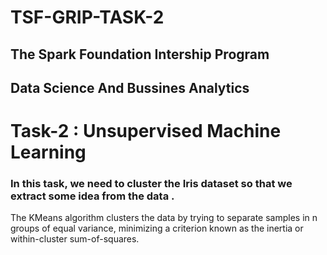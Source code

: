 # TSF-GRIP-TASK-2
## The Spark Foundation Intership Program
## Data Science And Bussines Analytics
# Task-2 : Unsupervised Machine Learning
### In this task, we need to cluster the Iris dataset so that we extract some idea from the data . 
The KMeans algorithm clusters the data by trying to separate samples in n groups of equal variance, minimizing a criterion known as the inertia or within-cluster sum-of-squares.
